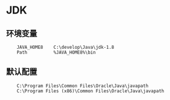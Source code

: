 # JDK

## 环境变量
```
    JAVA_HOME8    C:\develop\Java\jdk-1.8
    Path          %JAVA_HOME8%\bin
```
## 默认配置
```
    C:\Program Files\Common Files\Oracle\Java\javapath
    C:\Program Files (x86)\Common Files\Oracle\Java\javapath
```